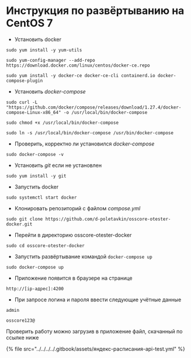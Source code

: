 # Инструкция по развёртыванию на CentOS 7

* Установить docker

```
sudo yum install -y yum-utils
```

```
sudo yum-config-manager --add-repo https://download.docker.com/linux/centos/docker-ce.repo
```

```
sudo yum install -y docker-ce docker-ce-cli containerd.io docker-compose-plugin
```

* Установить _docker-compose_

```
sudo curl -L "https://github.com/docker/compose/releases/download/1.27.4/docker-compose-Linux-x86_64" -o /usr/local/bin/docker-compose
```

```
sudo chmod +x /usr/local/bin/docker-compose
```

```
sudo ln -s /usr/local/bin/docker-compose /usr/bin/docker-compose
```

* Проверить, корректно ли установился _docker-compose_

```
sudo docker-compose -v
```

* Установить _git_ если не установлен

```
sudo yum install -y git
```

* Запустить docker

```
sudo systemctl start docker
```

* Клонировать репозиторий с файлом _compose.yml_

```
sudo git clone https://github.com/d-poletavkin/osscore-otester-docker.git
```

* Перейти в директорию osscore-otester-docker

```
sudo cd osscore-otester-docker
```

* Запустить развёртывание командой `docker-compose up`

```
sudo docker-compose up
```

* Приложение появится в браузере на странице

```
http://[ip-адрес]:4200
```

* При запросе логина и пароля ввести следующие учётные данные

```
admin
```

```
osscore123@
```

Проверить работу можно загрузив в приложение файл, скачанный по ссылке ниже

{% file src="../../../../.gitbook/assets/яндекс-расписания-api-test.yml" %}
